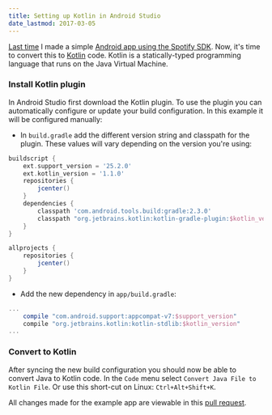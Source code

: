 ```yaml
---
title: Setting up Kotlin in Android Studio
date_lastmod: 2017-03-05
---
```


[Last time](blog/2017/02/22/revisiting-android-development) I made a simple
[Android app using the Spotify SDK](https://github.com/snoek09/SpotifyAndroidSdkExample).
Now, it's time to convert this to [Kotlin](http://kotlinlang.org) code.
Kotlin is a statically-typed programming language that runs on the Java Virtual Machine.

<!-- more -->
### Install Kotlin plugin

In Android Studio first download the Kotlin plugin.
To use the plugin you can automatically configure or update your build configuration.
In this example it will be configured manually:

- In `build.gradle` add the different version string and classpath for the plugin.
These values will vary depending on the version you're using:

```gradle
buildscript {
    ext.support_version = '25.2.0'
    ext.kotlin_version = '1.1.0'
    repositories {
        jcenter()
    }
    dependencies {
        classpath 'com.android.tools.build:gradle:2.3.0'
        classpath "org.jetbrains.kotlin:kotlin-gradle-plugin:$kotlin_version"
    }
}

allprojects {
    repositories {
        jcenter()
    }
}
```

- Add the new dependency in `app/build.gradle`:

```gradle
...
    compile "com.android.support:appcompat-v7:$support_version"
    compile "org.jetbrains.kotlin:kotlin-stdlib:$kotlin_version"
...
```

### Convert to Kotlin

After syncing the new build configuration you should now be able to convert Java
to Kotlin code. In the `Code` menu select `Convert Java File to Kotlin File`.
Or use this short-cut on Linux: `Ctrl+Alt+Shift+K`.

All changes made for the example app are viewable in this
[pull request](https://github.com/snoek09/SpotifyAndroidSdkExample/pull/1/files).
